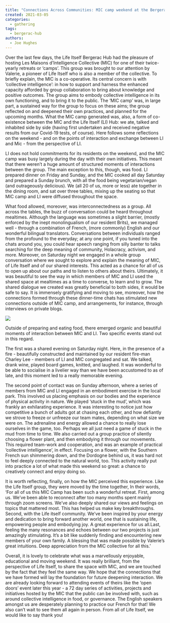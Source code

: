 ```yaml
---
title: "Connections Across Communities: MIC camp weekend at the Bergerac Hub"
created: 2021-03-05
categories: 
  - gathering
tags: 
  - bergerac-hub
authors: 
  - Joe Hughes
---
```


Over the last few days, the Life Itself Bergerac Hub had the pleasure of hosting Les Maisons d’Intelligence Collective (MIC) for one of their twice-yearly retreats or ‘camps’. This group was brought to our attention by Valerie, a pioneer of Life Itself who is also a member of the collective. To briefly explain, the MIC is a co-operative. Its central concern is with ‘collective intelligence’: in how to support and harness the enhanced capacity afforded by group collaboration to bring about knowledge and positive outcomes. The group aims to embody collective intelligence in its own functioning, and to bring it to the public. The ‘MIC camp’ was, in large part, a sustained way for the group to focus on these aims; the group reflected on and deepened their own practices, and planned for the upcoming months. What the MIC camp generated was, also, a form of co-existence between the MIC and the Life Itself (LI) Hub: we ate, talked and inhabited side by side (having first undertaken and received negative results from our Covid-19 tests, of course). Here follows some reflections on the weekend - and on the points of interaction and exchange between LI and Mic - from the perspective of LI. 

LI does not hold commitments for its residents on the weekend, and the MIC camp was busy largely during the day with their own initiatives. This meant that there weren’t a huge amount of structured moments of interactions between the group. The main exception to this, though, was food. LI prepared dinner on Friday and Sunday, and the MIC cooked all day Saturday and prepared a Sunday brunch, with all the food being vegetarian/vegan (and outrageously delicious). We (all 20 of us, more or less) ate together in the dining room, and sat over three tables, mixing up the seating so that MIC camp and LI were diffused throughout the space. 

What food allowed, moreover, was interconnectedness as a group. All across the tables, the buzz of conversation could be heard throughout mealtimes. Although the language was sometimes a slight barrier, (mostly enforced by the inept monolingualism of our resident Brits), we managed well - through a combination of French, (more commonly) English and our wonderful bilingual translators. Conversations between individuals ranged from the profound to the everyday; at any one point, if you tuned into the chats around you, you could hear speech ranging from silly banter to talks searching for the deep meaning of community, Holacracy, activism, and more. Moreover, on Saturday night we engaged in a whole group conversation where we sought to explore and explain the meaning of MIC, of Life Itself and of our shared interests. This acted as a chance for all of us to open up about our paths and to listen to others about theirs. Ultimately, it was beautiful to see the way in which members of MIC and LI used the shared space at mealtimes as a time to converse, to learn and to grow. The shared dialogue we created was greatly beneficial to both sides, it would be safe to say. It is immensely gratifying and moving to see, moreover, how the connections formed through these dinner-time chats has stimulated new connections outside of MIC camp, and arrangements, for instance, through interviews on private blogs. 

![](assets/images/20210226_131453-scaled.jpg)

Outside of preparing and eating food, there emerged organic and beautiful moments of interaction between MIC and LI. Two specific events stand out in this regard. 

The first was a shared evening on Saturday night. Here, in the presence of a fire - beautifully constructed and maintained by our resident fire-man Charley Lee - members of LI and MIC congregated and sat. We talked, drank wine, played board games, knitted, and laughed. It was wonderful to be able to socialise in a livelier way than we have been accustomed to as of late, and this moment led to a really memorable evening. 

The second point of contact was on Sunday afternoon, where a series of members from MIC and LI engaged in an embodiment exercise in the local park. This involved us placing emphasis on our bodies and the experience of physical activity in nature. We played ‘stuck in the mud’, which was frankly an exhilarating experience. It was interesting to notice just how competitive a bunch of adults got at chasing each other, and how defiantly we strove to freeze or unfreeze our team mates, depending on what size we were on. The adrenaline and energy allowed a chance to really lose ourselves in the game, too. Perhaps we all just need a game of stuck in the mud from time to time. We also carried out a group practice of silently choosing a flower plant, and then embodying it through our movements. This required team-work and cooperation, and was an example of practical ‘collective intelligence’, in effect. Focusing on a flower, with the Southern French sun shimmering down, and the Dordogne behind us, it was hard not to feel deeply connected to the natural world, too. This activity really put into practice a lot of what made this weekend so great: a chance to creatively connect and enjoy doing so. 

It is worth reflecting, finally, on how the MIC perceived this experience. Like the Life Itself group, they were moved by the time together, In their words, ‘For all of us this MIC Camp has been such a wonderful retreat. First, among us. We’ve been able to reconnect after too many months spent mainly through zoom screens. We’ve also deeply shared our views and feelings on topics that mattered most. This has helped us make key breakthroughs. Second, with the Life itself community. We’ve been inspired by your energy and dedication to bring forward another world, one that is sustaining life, empowering people and embodying joy. A great experience for us all.Last, feeling the many resonances and echoes between our two projects is just amazingly stimulating. It’s a bit like suddenly finding and encountering new members of your own family. A blessing that was made possible by Valerie’s great intuitions. Deep appreciation from the MIC collective for all this.’

Overall, it is lovely to celebrate what was a marvellously enjoyable, educational and moving weekend. It was really brilliant, from the perspective of Life Itself, to share the space with MIC, and we are touched by the fact that they feel the same way. We hope that the connections that we have formed will lay the foundation for future deepening interaction. We are already looking forward to attending events of theirs like the ‘open doors’ event later this year - a 72 day series of activities, projects and initiatives hosted by the MIC that the public can be involved with, such as around collective intelligence in food, or governance. The English speakers amongst us are desperately planning to practice our French for that! We also can’t wait to see them all again in person. From all of Life Itself, we would like to say thank you!
